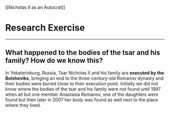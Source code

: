[[Nicholas II as an Autocrat]]

# Research Exercise 
---
## What happened to the bodies of the tsar and his family? How do we know this?
In Yekaterinburg, Russia, Tsar Nicholas II and his family are **executed by the Bolsheviks**, bringing an end to the three-century-old Romanov dynasty and their bodies were buried close to their execution point. Initially we did not know where the bodies of the tsar and his family were not found until 1997 when all but one member Anastasia Romanov, one of the daughters were found but then later in 2007 her body was found as well next to the place where they lived.  